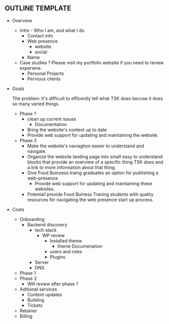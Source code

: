 
## OUTLINE TEMPLATE
- Overview
	- Intro - Who I am, and what I do
		- Contact info
		- Web presence
			- website
			- social
		- Name
	- Case studies ?
Please visit my portfolio website if you need to review experiene. 
		- Personal Projects
		- Pervious clients
- Goals

	The problem:
	It's difficult to efficently tell what TSK does becuse it does so many varied things. 

	- Phase 1
		- clean up current issues
			- Documentation
		- Bring the website's content up to date
		- Provide web support for updating and maintaining the website.
	- Phase 2
		- Make the website's naviagtion easier to understand and navigate.
		- Organize the website landing page into small easy to understand blocks that provide an overview of a specific thing TSK does and a link to more information about that thing. 
		- Give Food Buinsess traing graduates an option for publishing a web-presence.
			- Provide web support for updating and maintaining these websites.
		- Potentail provide Food Buiness Traning students with quality resources for navigating the web presence start up process.
	
- Costs
	- Onboarding
		- Backend discovery
			- tech stack
				- WP review
					- Installed theme
						- theme Documenation
					- users and roles
					- Plugins
			- Server
			- DNS
	- Phase 1
	- Phase 2
		- Will review after phase 1
	- Aditional services
		- Content updates
		- Building
		- Tickets
	- Retainer
	- Billing
